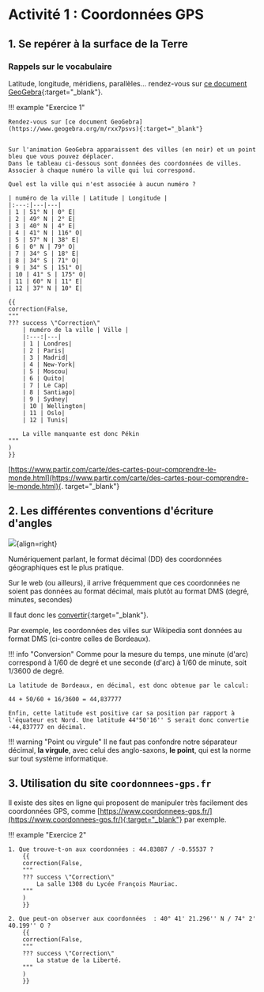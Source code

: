 # Activité 1 : Coordonnées GPS


## 1. Se repérer à la surface de la Terre

### Rappels sur le vocabulaire

Latitude, longitude, méridiens, parallèles... rendez-vous sur 
[ce document GeoGebra](https://www.geogebra.org/m/vdpwxyrj){:target="_blank"}.

!!! example "Exercice 1"

    Rendez-vous sur [ce document GeoGebra](https://www.geogebra.org/m/rxx7psvs){:target="_blank"}


    Sur l'animation GeoGebra apparaissent des villes (en noir) et un point bleu que vous pouvez déplacer.  
    Dans le tableau ci-dessous sont données des coordonnées de villes.  
    Associer à chaque numéro la ville qui lui correspond.

    Quel est la ville qui n'est associée à aucun numéro ?

    | numéro de la ville | Latitude | Longitude |
    |:---:|---|---|
    | 1 | 51° N | 0° E|
    | 2 | 49° N | 2° E|
    | 3 | 40° N | 4° E|
    | 4 | 41° N | 116° O|
    | 5 | 57° N | 38° E|
    | 6 | 0° N | 79° O|
    | 7 | 34° S | 18° E|
    | 8 | 34° S | 71° O|
    | 9 | 34° S | 151° O|
    | 10 | 41° S | 175° O|
    | 11 | 60° N | 11° E|
    | 12 | 37° N | 10° E|

    {{
    correction(False,
    """
    ??? success \"Correction\" 
        | numéro de la ville | Ville |
        |:---:|---|
        | 1 | Londres|
        | 2 | Paris|
        | 3 | Madrid|
        | 4 | New-York|
        | 5 | Moscou|
        | 6 | Quito|
        | 7 | Le Cap|
        | 8 | Santiago|
        | 9 | Sydney|
        | 10 | Wellington|
        | 11 | Oslo|
        | 12 | Tunis|

        La ville manquante est donc Pékin       
    """
    )
    }}


[https://www.partir.com/carte/des-cartes-pour-comprendre-le-monde.html](https://www.partir.com/carte/des-cartes-pour-comprendre-le-monde.html){. target="_blank"}   

## 2. Les différentes conventions d'écriture d'angles


![](data/bordeaux.png){align=right}

Numériquement parlant, le format décimal (DD) des coordonnées géographiques est le plus pratique.

Sur le web (ou ailleurs), il arrive fréquemment que ces coordonnées ne soient pas données au format décimal, mais plutôt au format DMS (degré, minutes, secondes)

Il faut donc les [convertir](https://fr.wikipedia.org/wiki/Syst%C3%A8me_sexag%C3%A9simal#Conversion_de_minutes_et_secondes_en_fraction_d%C3%A9cimale_de_degr%C3%A9){:target="_blank"}.

Par exemple, les coordonnées des villes sur Wikipedia sont données au format DMS (ci-contre celles de Bordeaux).

!!! info "Conversion"
    Comme pour la mesure du temps, une minute (d'arc) correspond à 1/60 de degré et une seconde (d'arc) à 1/60 de minute, soit 1/3600 de degré.

    La latitude de Bordeaux, en décimal, est donc obtenue par le calcul:
    
    44 + 50/60 + 16/3600 = 44,837777

    Enfin, cette latitude est positive car sa position par rapport à l'équateur est Nord. Une latitude 44°50'16'' S serait donc convertie -44,837777 en décimal.

!!! warning "Point ou virgule"
    Il ne faut pas confondre notre séparateur décimal, **la virgule**, avec celui des anglo-saxons, **le point**, qui est la norme sur tout système informatique.





## 3. Utilisation du site ```coordonnnees-gps.fr```

Il existe des sites en ligne qui proposent de manipuler très facilement des coordonnées GPS, comme [https://www.coordonnees-gps.fr/](https://www.coordonnees-gps.fr/){:target="_blank"}  par exemple.


!!! example "Exercice 2"
    
    1. Que trouve-t-on aux coordonnées : 44.83887 / -0.55537 ?
        {{
        correction(False,
        """
        ??? success \"Correction\" 
            La salle 1308 du Lycée François Mauriac.
        """
        )
        }}

    2. Que peut-on observer aux coordonnées  : 40° 41' 21.296'' N / 74° 2' 40.199'' O ?
        {{
        correction(False,
        """
        ??? success \"Correction\" 
            La statue de la Liberté.
        """
        )
        }}

